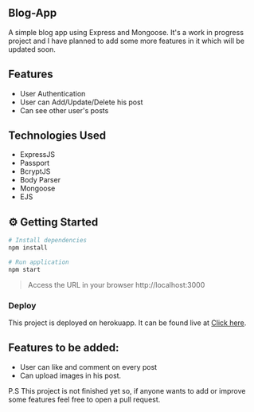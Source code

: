 ## Blog-App
A simple blog app using Express and Mongoose. It's a work in progress project and I have planned to add some more features in it which will be updated soon.

## Features
- User Authentication
- User can Add/Update/Delete his post
- Can see other user's posts

## Technologies Used
- ExpressJS
- Passport
- BcryptJS
- Body Parser
- Mongoose
- EJS

## :gear: Getting Started

```Bash
# Install dependencies
npm install

# Run application
npm start
```

> Access the URL in your browser http://localhost:3000


### Deploy

This project is deployed on herokuapp. It can be found live at [Click here](https://arcane-mountain-58460.herokuapp.com/).


## Features to be added:
- User can like and comment on every post
- Can upload images in his post.

P.S This project is not finished yet so, if anyone wants to add or improve some features feel free to open a pull request.


